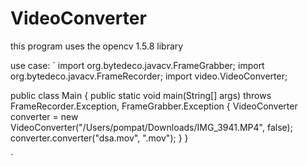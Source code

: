 # VideoConverter
this program uses the opencv 1.5.8 library

use case:
`
import org.bytedeco.javacv.FrameGrabber;
import org.bytedeco.javacv.FrameRecorder;
import video.VideoConverter;

public class Main {
    public static void main(String[] args) throws FrameRecorder.Exception, FrameGrabber.Exception {
        VideoConverter converter = new VideoConverter("/Users/pompat/Downloads/IMG_3941.MP4", false);
        converter.converter("dsa.mov", ".mov");
    }
}

`
